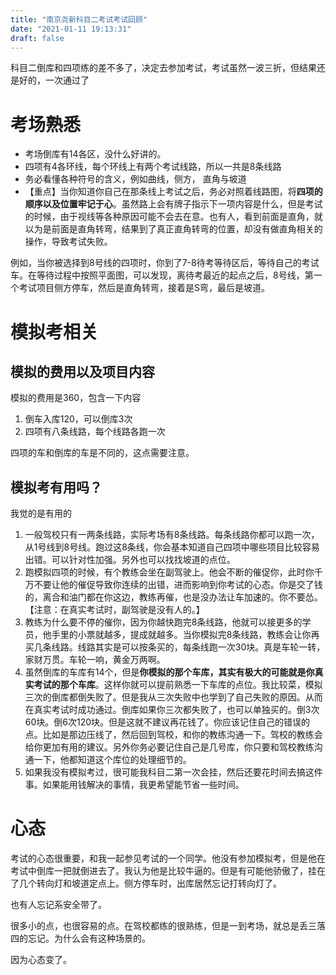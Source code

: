 ```yaml
---
title: "南京尧新科目二考试考试回顾"
date: "2021-01-11 19:13:31"
draft: false
---
```

科目二倒库和四项练的差不多了，决定去参加考试，考试虽然一波三折，但结果还是好的，一次通过了


# 考场熟悉

- 考场倒库有14各区，没什么好讲的。
- 四项有4各环线，每个环线上有两个考试线路，所以一共是8条线路
- 务必看懂各种符号的含义，例如曲线，侧方， 直角与坡道
- 【重点】当你知道你自己在那条线上考试之后，务必对照着线路图，将**四项的顺序以及位置牢记于心**。虽然路上会有牌子指示下一项内容是什么，但是考试的时候，由于视线等各种原因可能不会去在意。也有人，看到前面是直角，就以为是前面是直角转弯，结果到了真正直角转弯的位置，却没有做直角相关的操作，导致考试失败。

例如，当你被选择到8号线的四项时，你到了7-8待考等待区后，等待自己的考试车。在等待过程中按照平面图，可以发现，离待考最近的起点之后，8号线，第一个考试项目侧方停车，然后是直角转弯，接着是S弯，最后是坡道。


# 模拟考相关

## 模拟的费用以及项目内容

模拟的费用是360，包含一下内容

1. 倒车入库120，可以倒库3次
2. 四项有八条线路，每个线路各跑一次

四项的车和倒库的车是不同的，这点需要注意。


## 模拟考有用吗？
我觉的是有用的

1. 一般驾校只有一两条线路，实际考场有8条线路。每条线路你都可以跑一次，从1号线到8号线。跑过这8条线，你会基本知道自己四项中哪些项目比较容易出错。可以针对性加强。另外也可以找找坡道的点位。
2. 跑模拟四项的时候，有个教练会坐在副驾驶上。他会不断的催促你，此时你千万不要让他的催促导致你连续的出错，进而影响到你考试的心态。你是交了钱的，离合和油门都在你这边，教练再催，也是没办法让车加速的。你不要怂。【注意：在真实考试时，副驾驶是没有人的。】
3. 教练为什么要不停的催你，因为你越快跑完8条线路，他就可以接更多的学员，他手里的小票就越多，提成就越多。当你模拟完8条线路，教练会让你再买几条线路。线路其实是可以按条买的，每条线跑一次30块。真是车轮一转，家财万贯。车轮一响，黄金万两啊。
4. 虽然倒库的车库有14个，但是**你模拟的那个车库，其实有极大的可能就是你真实考试的那个车库**。这样你就可以提前熟悉一下车库的点位。我比较菜，模拟三次的倒库都倒失败了。但是我从三次失败中也学到了自己失败的原因。从而在真实考试时成功通过。倒库如果你三次都失败了，也可以单独买的。倒3次60块。倒6次120块。但是这就不建议再花钱了。你应该记住自己的错误的点。比如是那边压线了，然后回到驾校，和你的教练沟通一下。驾校的教练会给你更加有用的建议。另外你务必要记住自己是几号库，你只要和驾校教练沟通一下，他都知道这个库位的处理细节的。
5. 如果我没有模拟考过，很可能我科目二第一次会挂，然后还要花时间去搞这件事。如果能用钱解决的事情，我更希望能节省一些时间。


# 心态
考试的心态很重要，和我一起参见考试的一个同学。他没有参加模拟考，但是他在考试中倒库一把就倒进去了。我认为他是比较牛逼的。但是有可能他骄傲了，挂在了几个转向灯和坡道定点上。侧方停车时，出库居然忘记打转向灯了。

也有人忘记系安全带了。

很多小的点，也很容易的点。在驾校都练的很熟练，但是一到考场，就总是丢三落四的忘记。为什么会有这种场景的。

因为心态变了。




